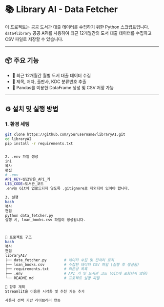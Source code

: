 # 📚 Library AI - Data Fetcher

이 프로젝트는 공공 도서관 대출 데이터를 수집하기 위한 Python 스크립트입니다.  
`data4library` 공공 API를 사용하여 최근 12개월간의 도서 대출 데이터를 수집하고 CSV 파일로 저장할 수 있습니다.

---

## 📦 주요 기능

- 📅 최근 12개월간 월별 도서 대출 데이터 수집
- 🧾 제목, 저자, 출판사, KDC 분류번호 추출
- 📂 Pandas를 이용한 DataFrame 생성 및 CSV 저장 가능

---

## ⚙️ 설치 및 실행 방법

### 1. 환경 세팅

```bash
git clone https://github.com/yourusername/libraryAI.git
cd libraryAI
pip install -r requirements.txt


2. .env 파일 생성
ini
복사
편집
# .env
API_KEY=발급받은_API_키
LIB_CODE=도서관_코드
.env는 Git에 업로드되지 않도록 .gitignore로 제외되어 있어야 합니다.

3. 실행
bash
복사
편집
python data_fetcher.py
실행 시, loan_books.csv 파일이 생성됩니다.



📁 프로젝트 구조
bash
복사
편집
libraryAI/
├── data_fetcher.py        # 데이터 수집 및 전처리 로직
├── loan_books.csv         # 수집된 데이터 CSV 파일 (실행 후 생성됨)
├── requirements.txt       # 의존성 목록
├── .env                   # API 키 및 도서관 코드 (Git에 포함되지 않음)
└── README.md              # 프로젝트 설명 파일

📌 향후 계획
Streamlit을 이용한 시각화 및 추천 기능 추가

사용자 선택 기반 라이브러리 연동
